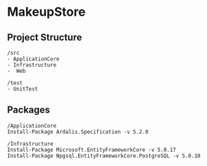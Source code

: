 # MakeupStore

## Project Structure

```
/src
- ApplicationCore
- Infrastructure
-  Web

/test
- UnitTest
```

## Packages

```
/ApplicationCore
Install-Package Ardalis.Specification -v 5.2.0

/Infrastructure
Install-Package Microsoft.EntityFrameworkCore -v 5.0.17
Install-Package Npgsql.EntityFrameworkCore.PostgreSQL -v 5.0.10

```

